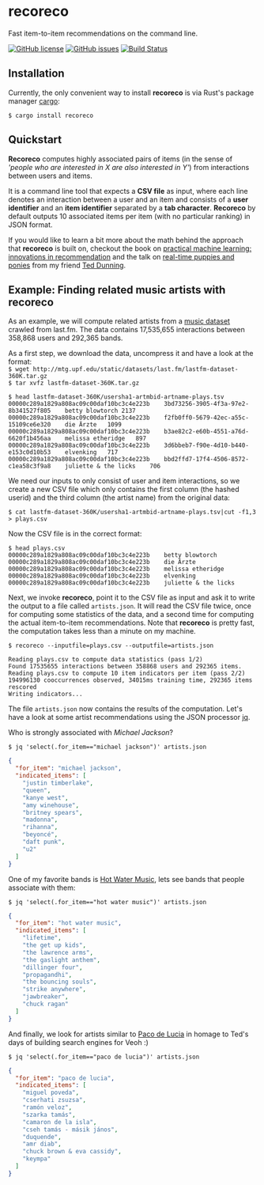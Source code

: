 # recoreco
Fast item-to-item recommendations on the command line.

[![GitHub license](https://img.shields.io/github/license/sscdotopen/recoreco.svg)](https://github.com/sscdotopen/recoreco/blob/master/LICENSE)
[![GitHub issues](https://img.shields.io/github/issues/sscdotopen/recoreco.svg)](https://github.com/sscdotopen/recoreco/issues)
[![Build Status](https://travis-ci.org/sscdotopen/recoreco.svg?branch=master)](https://travis-ci.org/asscdotopen/recoreco)

## Installation

Currently, the only convenient way to install **recoreco** is via Rust's package manager [cargo](https://github.com/rust-lang/cargo):

```
$ cargo install recoreco
```

## Quickstart

**Recoreco** computes highly associated pairs of items (in the sense of _'people who are interested in X are also interested in Y'_) from interactions between users and items. 

It is a command line tool that expects a **CSV file** as input, where each line denotes an interaction between a user and an item and consists of a **user identifier** and an **item identifier** separated by a **tab character**. **Recoreco** by default outputs 10 associated items per item (with no particular ranking) in JSON format.

If you would like to learn a bit more about the math behind the approach that **recoreco** is built on, checkout the book on [practical machine learning: innovations in recommendation](https://mapr.com/practical-machine-learning/) and the talk on [real-time puppies and ponies](https://www.slideshare.net/tdunning/realtime-puppies-and-ponies-evolving-indicator-recommendations-in-realtime) from my friend [Ted Dunning](https://twitter.com/ted_dunning). 


## Example: Finding related music artists with recoreco

As an example, we will compute related artists from a [music dataset](http://www.dtic.upf.edu/~ocelma/MusicRecommendationDataset/lastfm-360K.html) crawled from last.fm. The data contains 17,535,655 interactions between 358,868 users and 292,365 bands.

As a first step, we download the data, uncompress it and have a look at the format:  
`$ wget http://mtg.upf.edu/static/datasets/last.fm/lastfm-dataset-360K.tar.gz`  
`$ tar xvfz lastfm-dataset-360K.tar.gz`

```
$ head lastfm-dataset-360K/usersha1-artmbid-artname-plays.tsv
00000c289a1829a808ac09c00daf10bc3c4e223b	3bd73256-3905-4f3a-97e2-8b341527f805	betty blowtorch	2137
00000c289a1829a808ac09c00daf10bc3c4e223b	f2fb0ff0-5679-42ec-a55c-15109ce6e320	die Ärzte	1099
00000c289a1829a808ac09c00daf10bc3c4e223b	b3ae82c2-e60b-4551-a76d-6620f1b456aa	melissa etheridge	897
00000c289a1829a808ac09c00daf10bc3c4e223b	3d6bbeb7-f90e-4d10-b440-e153c0d10b53	elvenking	717
00000c289a1829a808ac09c00daf10bc3c4e223b	bbd2ffd7-17f4-4506-8572-c1ea58c3f9a8	juliette & the licks	706
```

We need our inputs to only consist of user and item interactions, so we create a new CSV file which only contains the first column (the hashed userid) and the third column (the artist name) from the original data:

`$ cat lastfm-dataset-360K/usersha1-artmbid-artname-plays.tsv|cut -f1,3 > plays.csv`

Now the CSV file is in the correct format:

```
$ head plays.csv 
00000c289a1829a808ac09c00daf10bc3c4e223b	betty blowtorch
00000c289a1829a808ac09c00daf10bc3c4e223b	die Ärzte
00000c289a1829a808ac09c00daf10bc3c4e223b	melissa etheridge
00000c289a1829a808ac09c00daf10bc3c4e223b	elvenking
00000c289a1829a808ac09c00daf10bc3c4e223b	juliette & the licks
```

Next, we invoke **recoreco**, point it to the CSV file as input and ask it to write the output to a file called `artists.json`. It will read the CSV file twice, once for computing some statistics of the data, and a second time for computing the actual item-to-item recommendations. Note that **recoreco** is pretty fast, the computation takes less than a minute on my machine.

```
$ recoreco --inputfile=plays.csv --outputfile=artists.json

Reading plays.csv to compute data statistics (pass 1/2)
Found 17535655 interactions between 358868 users and 292365 items.
Reading plays.csv to compute 10 item indicators per item (pass 2/2)
194996130 cooccurrences observed, 34015ms training time, 292365 items rescored
Writing indicators...
```
The file `artists.json` now contains the results of the computation. Let's have a look at some artist recommendations using the JSON processor [jq](https://stedolan.github.io/jq/).

Who is strongly associated with _Michael Jackson_?

`$ jq 'select(.for_item=="michael jackson")' artists.json`

```json
{
  "for_item": "michael jackson",
  "indicated_items": [
    "justin timberlake",
    "queen",
    "kanye west",
    "amy winehouse",
    "britney spears",
    "madonna",
    "rihanna",
    "beyoncé",
    "daft punk",
    "u2"
  ]
}
```

One of my favorite bands is [Hot Water Music](https://www.youtube.com/watch?v=UsJ7zlwJnDg), lets see bands that people associate with them:

`$ jq 'select(.for_item=="hot water music")' artists.json`

```json
{
  "for_item": "hot water music",
  "indicated_items": [
    "lifetime",
    "the get up kids",
    "the lawrence arms",
    "the gaslight anthem",
    "dillinger four",
    "propagandhi",
    "the bouncing souls",
    "strike anywhere",
    "jawbreaker",
    "chuck ragan"
  ]
}

```

And finally, we look for artists similar to [Paco de Lucia](https://en.wikipedia.org/wiki/Paco_de_Luc%C3%ADa) in homage to Ted's days of building search engines for Veoh :)

`$ jq 'select(.for_item=="paco de lucia")' artists.json`

```json
{
  "for_item": "paco de lucia",
  "indicated_items": [
    "miguel poveda",
    "cserhati zsuzsa",
    "ramón veloz",
    "szarka tamás",
    "camaron de la isla",
    "cseh tamás - másik jános",
    "duquende",
    "amr diab",
    "chuck brown & eva cassidy",
    "keympa"
  ]
}
```
